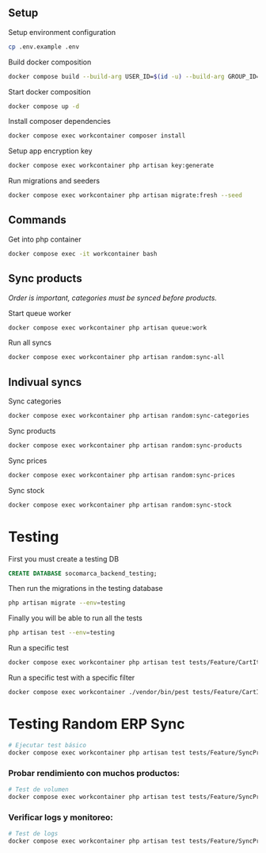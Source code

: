 ## Setup

Setup environment configuration
```bash
cp .env.example .env
```

Build docker composition
```bash
docker compose build --build-arg USER_ID=$(id -u) --build-arg GROUP_ID=$(id -g) --no-cache
```

Start docker composition
```bash
docker compose up -d
```

Install composer dependencies
```bash
docker compose exec workcontainer composer install
```

Setup app encryption key
```bash
docker compose exec workcontainer php artisan key:generate
```

Run migrations and seeders
```bash
docker compose exec workcontainer php artisan migrate:fresh --seed
```

## Commands

Get into php container
```bash
docker compose exec -it workcontainer bash
```


## Sync products

*Order is important, categories must be synced before products.*

Start queue worker
```bash
docker compose exec workcontainer php artisan queue:work
```

Run all syncs
```bash
docker compose exec workcontainer php artisan random:sync-all
```
## Indivual syncs

Sync categories
```bash
docker compose exec workcontainer php artisan random:sync-categories
```

Sync products
```bash
docker compose exec workcontainer php artisan random:sync-products
```

Sync prices
```bash
docker compose exec workcontainer php artisan random:sync-prices
```

Sync stock
```bash
docker compose exec workcontainer php artisan random:sync-stock
```



# Testing

First you must create a testing DB
```sql
CREATE DATABASE socomarca_backend_testing;
```

Then run the migrations in the testing database
```bash
php artisan migrate --env=testing
```

Finally you will be able to run all the tests
```bash
php artisan test --env=testing
```

Run a specific test
```bash
docker compose exec workcontainer php artisan test tests/Feature/CartItemTest.php
```

Run a specific test with a specific filter
```bash
docker compose exec workcontainer ./vendor/bin/pest tests/Feature/CartItemTest.php --filter="puede agregar un item al carrito"
```

# Testing Random ERP Sync

```bash
# Ejecutar test básico
docker compose exec workcontainer php artisan test tests/Feature/SyncProductTest.php --env=testing --filter="el job de sincronización procesa productos correctamente" 
```

### Probar rendimiento con muchos productos:
```bash
# Test de volumen
docker compose exec workcontainer php artisan test tests/Feature/SyncProductIntegrationTest.php --env=testing --filter="sincronización con gran volumen de datos" 
```

### Verificar logs y monitoreo:
```bash
# Test de logs
docker compose exec workcontainer php artisan test tests/Feature/SyncProductMonitoringTest.php --env=testing --filter="registra logs correctos" 
```




